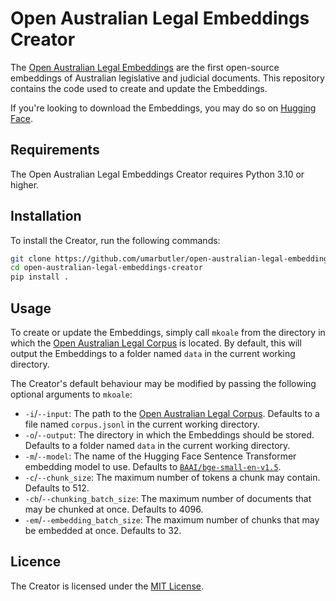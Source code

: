 # Open Australian Legal Embeddings Creator
The [Open Australian Legal Embeddings](https://huggingface.co/datasets/umarbutler/open-australian-legal-embeddings) are the first open-source embeddings of Australian legislative and judicial documents. This repository contains the code used to create and update the Embeddings.

If you're looking to download the Embeddings, you may do so on [Hugging Face](https://huggingface.co/datasets/umarbutler/open-australian-legal-embeddings).

## Requirements
The Open Australian Legal Embeddings Creator requires Python 3.10 or higher.

## Installation
To install the Creator, run the following commands:
```bash
git clone https://github.com/umarbutler/open-australian-legal-embeddings-creator.git
cd open-australian-legal-embeddings-creator
pip install .
```

## Usage
To create or update the Embeddings, simply call `mkoale` from the directory in which the [Open Australian Legal Corpus](https://huggingface.co/datasets/umarbutler/open-australian-legal-corpus) is located. By default, this will output the Embeddings to a folder named `data` in the current working directory.

The Creator's default behaviour may be modified by passing the following optional arguments to `mkoale`:
* `-i`/`--input`: The path to the [Open Australian Legal Corpus](https://huggingface.co/datasets/umarbutler/open-australian-legal-corpus). Defaults to a file named `corpus.jsonl` in the current working directory.
* `-o`/`--output`: The directory in which the Embeddings should be stored. Defaults to a folder named `data` in the current working directory.
* `-m`/`--model`: The name of the Hugging Face Sentence Transformer embedding model to use. Defaults to [`BAAI/bge-small-en-v1.5`](https://huggingface.co/BAAI/bge-small-en-v1.5).
* `-c`/`--chunk_size`: The maximum number of tokens a chunk may contain. Defaults to 512.
* `-cb`/`--chunking_batch_size`: The maximum number of documents that may be chunked at once. Defaults to 4096.
* `-em`/`--embedding_batch_size`: The maximum number of chunks that may be embedded at once. Defaults to 32.

## Licence
The Creator is licensed under the [MIT License](LICENCE).